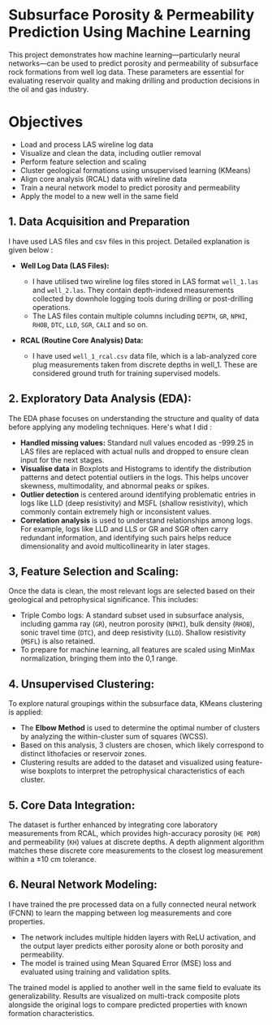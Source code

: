 # Subsurface Porosity & Permeability Prediction Using Machine Learning
This project demonstrates how machine learning—particularly neural networks—can be used to predict porosity and permeability of subsurface rock formations from well log data. These parameters are essential for evaluating reservoir quality and making drilling and production decisions in the oil and gas industry.

# Objectives
  - Load and process LAS wireline log data
  - Visualize and clean the data, including outlier removal
  - Perform feature selection and scaling
  - Cluster geological formations using unsupervised learning (KMeans)
  - Align core analysis (RCAL) data with wireline data
  - Train a neural network model to predict porosity and permeability
  - Apply the model to a new well in the same field

## 1. Data Acquisition and Preparation
I have used LAS files and csv files in this project. Detailed explanation is given below :

  - **Well Log Data (LAS Files):**
      - I have utilised two wireline log files stored in LAS format `well_1.las` and `well_2.las`. They contain depth-indexed measurements collected by downhole logging tools during drilling or post-drilling operations.
      - The LAS files contain multiple columns including `DEPTH`, `GR`, `NPHI`, `RHOB`, `DTC`, `LLD`, `SGR`, `CALI` and so on.
   
  - **RCAL (Routine Core Analysis) Data:**
      - I have used `well_1_rcal.csv` data file, which is a lab-analyzed core plug measurements taken from discrete depths in well_1. These are considered ground truth for training supervised models.
   
  ## 2. Exploratory Data Analysis (EDA): 
  The EDA phase focuses on understanding the structure and quality of data before applying any modeling techniques. Here's what I did : 
  - **Handled missing values:**  Standard null values encoded as -999.25 in LAS files are replaced with actual nulls and dropped to ensure clean input for the next stages.
  - **Visualise data** in Boxplots and Histograms to identify the distribution patterns and detect potential outliers in the logs. This helps uncover skewness, multimodality, and abnormal peaks or spikes.
  - **Outlier detection** is centered around identifying problematic entries in logs like LLD (deep resistivity) and MSFL (shallow resistivity), which commonly contain extremely high or inconsistent values.
  - **Correlation analysis** is used to understand relationships among logs. For example, logs like LLD and LLS or GR and SGR often carry redundant information, and identifying such pairs helps reduce dimensionality and avoid multicollinearity in later stages.

## 3, Feature Selection and Scaling: 
Once the data is clean, the most relevant logs are selected based on their geological and petrophysical significance. This includes:
  - Triple Combo logs: A standard subset used in subsurface analysis, including gamma ray (`GR`), neutron porosity (`NPHI`), bulk density (`RHOB`), sonic travel time (`DTC`), and deep resistivity (`LLD`). Shallow resistivity (`MSFL`) is also retained.
  - To prepare for machine learning, all features are scaled using MinMax normalization, bringing them into the 0,1 range.

## 4. Unsupervised Clustering: 
To explore natural groupings within the subsurface data, KMeans clustering is applied:
  - The **Elbow Method** is used to determine the optimal number of clusters by analyzing the within-cluster sum of squares (WCSS).
  - Based on this analysis, 3 clusters are chosen, which likely correspond to distinct lithofacies or reservoir zones.
  - Clustering results are added to the dataset and visualized using feature-wise boxplots to interpret the petrophysical characteristics of each cluster.

## 5. Core Data Integration: 
The dataset is further enhanced by integrating core laboratory measurements from RCAL, which provides high-accuracy porosity (`HE POR`) and permeability (`KH`) values at discrete depths. A depth alignment algorithm matches these discrete core measurements to the closest log measurement within a ±10 cm tolerance.

## 6. Neural Network Modeling: 
I have trained the pre processed data on a fully connected neural network (FCNN) to learn the mapping between log measurements and core properties.
  - The network includes multiple hidden layers with ReLU activation, and the output layer predicts either porosity alone or both porosity and permeability.
  - The model is trained using Mean Squared Error (MSE) loss and evaluated using training and validation splits.

The trained model is applied to another well in the same field to evaluate its generalizability. Results are visualized on multi-track composite plots alongside the original logs to compare predicted properties with known formation characteristics.



  



        

   
